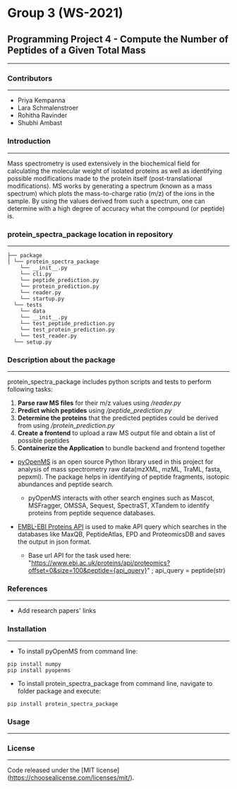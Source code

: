 # Group 3 (WS-2021)

## Programming Project 4 - Compute the Number of Peptides of a Given Total Mass

------------------

### Contributors

--------------

- Priya Kempanna
- Lara Schmalenstroer
- Rohitha Ravinder 
- Shubhi Ambast

### Introduction 

--------------

Mass spectrometry is used extensively in the biochemical field for calculating the molecular weight of isolated
proteins as well as identifying possible modifications made to the protein itself (post-translational modifications). MS works by
generating a spectrum (known as a mass spectrum) which plots the mass-to-charge ratio (m/z) of the ions in the sample. By
using the values derived from such a spectrum, one can determine with a high degree of accuracy what the compound (or
peptide) is.


### protein_spectra_package location in repository

--------------
```
├── package
│ └── protein_spectra_package
    └── __init__.py
    └── cli.py
    └── peptide_prediction.py
    └── protein_prediction.py
    └── reader.py
    └── startup.py
  └── tests
    └── data
    └── __init__.py
    └── test_peptide_prediction.py
    └── test_protein_prediction.py
    └── test_reader.py
  └── setup.py
```

### Description about the package

--------------

protein_spectra_package includes python scripts and tests to perform following tasks:
1. **Parse raw MS files** for their m/z values using */reader.py*
2. **Predict which peptides** using */peptide_prediction.py*
3. **Determine the proteins** that the predicted peptides could be derived from using */protein_prediction.py*
4. **Create a frontend** to upload a raw MS output file and obtain a list of possible peptides
5. **Containerize the Application** to bundle backend and frontend together

- [pyOpenMS](https://pyopenms.readthedocs.io/en/latest/) is an open source Python library used in this project for analysis of mass spectrometry raw data(mzXML, mzML, TraML, fasta, pepxml). The package helps in identifying of peptide fragments, isotopic abundances and peptide search.
  - pyOpenMS interacts with other search engines such as Mascot, MSFragger, OMSSA, Sequest, SpectraST, XTandem to identify proteins from peptide sequence databases.

- [EMBL-EBI Proteins API](https://www.ebi.ac.uk/proteins/api/doc/#/proteomics) is used to make API query which searches in the databases like MaxQB, PeptideAtlas, EPD and  ProteomicsDB and saves the output in json format.
  - Base url API for the task used here: "https://www.ebi.ac.uk/proteins/api/proteomics?offset=0&size=100&peptide={api_query}" ; api_query = peptide(str)
  
### References

-------

- Add research papers' links

### Installation

--------------

- To install pyOpenMS from command line:
```
pip install numpy
pip install pyopenms
```
- To install protein_spectra_package from command line, navigate to folder package and execute:
```
pip install protein_spectra_package
```

### Usage

-------


### License

-------

Code released under the [MIT license] (https://choosealicense.com/licenses/mit/).